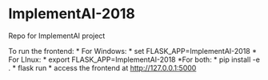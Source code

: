 # ImplementAI-2018
Repo for ImplementAI project


To run the frontend:
    * For Windows:
        * set FLASK_APP=ImplementAI-2018
    * For LInux:
        * export FLASK_APP=ImplementAI-2018
    *For both:
        * pip install -e .
        * flask run
        * access the frontend at http://127.0.0.1:5000